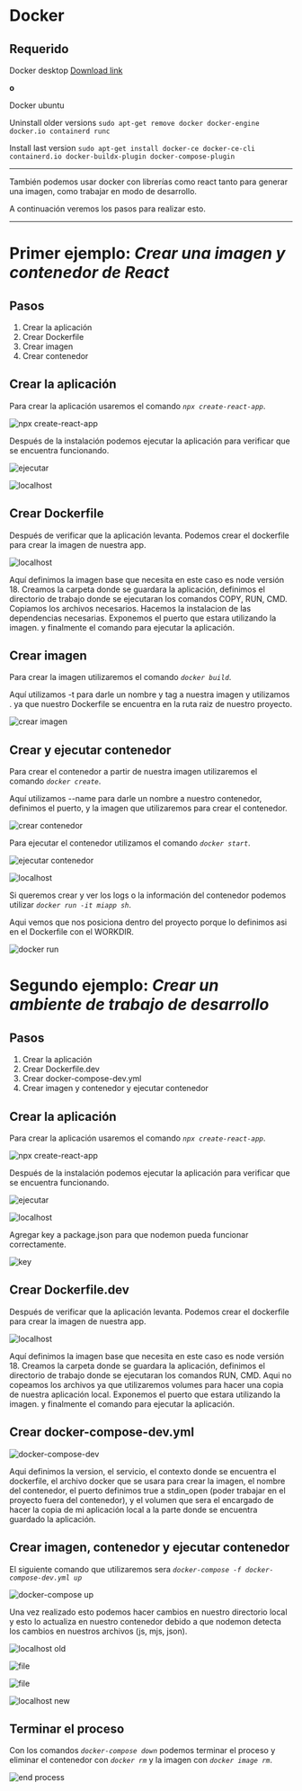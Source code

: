 # Docker 

## Requerido

Docker desktop [Download link](https://docs.docker.com/get-docker/)

**o**

Docker ubuntu

Uninstall older versions  `sudo apt-get remove docker docker-engine docker.io containerd runc`

Install last version `sudo apt-get install docker-ce docker-ce-cli containerd.io docker-buildx-plugin docker-compose-plugin`

---

También podemos usar docker con librerías como react tanto para generar una imagen, como trabajar en modo de desarrollo.

A continuación veremos los pasos para realizar esto.

---

# Primer ejemplo: _Crear una imagen y contenedor de React_

## Pasos
1. Crear la aplicación
2. Crear Dockerfile
3. Crear imagen
4. Crear contenedor

## Crear la aplicación

Para crear la aplicación usaremos el comando _`npx create-react-app`_.

![npx create-react-app](https://github.com/brandonruizmora/docker-react/blob/master/imagenes/1.png?raw=true)

Después de la instalación podemos ejecutar la aplicación para verificar que se encuentra funcionando.

![ejecutar](https://github.com/brandonruizmora/docker-react/blob/master/imagenes/2.png?raw=true)

![localhost](https://github.com/brandonruizmora/docker-react/blob/master/imagenes/3.png?raw=true)

## Crear Dockerfile

Después de verificar que la aplicación levanta. Podemos crear el dockerfile para crear la imagen de nuestra app.

![localhost](https://github.com/brandonruizmora/docker-react/blob/master/imagenes/4.png?raw=true)

Aquí definimos la imagen base que necesita en este caso es node versión 18. Creamos la carpeta donde se guardara la aplicación, definimos el directorio de trabajo donde se ejecutaran los comandos COPY, RUN, CMD. Copiamos los archivos necesarios. Hacemos la instalacion de las dependencias necesarias. Exponemos el puerto que estara utilizando la imagen. y finalmente el comando para ejecutar la aplicación.

## Crear imagen

Para crear la imagen utilizaremos el comando _`docker build`_.

Aquí utilizamos -t para darle un nombre y tag a nuestra imagen y utilizamos . ya que nuestro Dockerfile se encuentra en la ruta raiz de nuestro proyecto.

![crear imagen](https://github.com/brandonruizmora/docker-react/blob/master/imagenes/5.png?raw=true)

## Crear y ejecutar contenedor

Para crear el contenedor a partir de nuestra imagen utilizaremos el comando _`docker create`_.

Aquí utilizamos --name para darle un nombre a nuestro contenedor, definimos el puerto, y la imagen que utilizaremos para crear el contenedor.

![crear contenedor](https://github.com/brandonruizmora/docker-react/blob/master/imagenes/6.png?raw=true)

Para ejecutar el contenedor utilizamos el comando _`docker start`_.

![ejecutar contenedor](https://github.com/brandonruizmora/docker-react/blob/master/imagenes/7.png?raw=true)

![localhost](https://github.com/brandonruizmora/docker-react/blob/master/imagenes/8.png?raw=true)

Si queremos crear y ver los logs o la información del contenedor podemos utilizar _`docker run -it miapp sh`_.

Aqui vemos que nos posiciona dentro del proyecto porque lo definimos asi en el Dockerfile con el WORKDIR.

![docker run](https://github.com/brandonruizmora/docker-react/blob/master/imagenes/9.png?raw=true)


# Segundo ejemplo: _Crear un ambiente de trabajo de desarrollo_

## Pasos
1. Crear la aplicación
2. Crear Dockerfile.dev
3. Crear docker-compose-dev.yml
4. Crear imagen y contenedor y ejecutar contenedor

## Crear la aplicación

Para crear la aplicación usaremos el comando _`npx create-react-app`_.

![npx create-react-app](https://github.com/brandonruizmora/docker-react/blob/master/imagenes/1.png?raw=true)

Después de la instalación podemos ejecutar la aplicación para verificar que se encuentra funcionando.

![ejecutar](https://github.com/brandonruizmora/docker-react/blob/master/imagenes/2.png?raw=true)

![localhost](https://github.com/brandonruizmora/docker-react/blob/master/imagenes/3.png?raw=true)

Agregar key a package.json para que nodemon pueda funcionar correctamente.

![key](https://github.com/brandonruizmora/docker-react/blob/master/imagenes/11.png?raw=true)

## Crear Dockerfile.dev

Después de verificar que la aplicación levanta. Podemos crear el dockerfile para crear la imagen de nuestra app.

![localhost](https://github.com/brandonruizmora/docker-react/blob/master/imagenes/10.png?raw=true)

Aquí definimos la imagen base que necesita en este caso es node versión 18. Creamos la carpeta donde se guardara la aplicación, definimos el directorio de trabajo donde se ejecutaran los comandos RUN, CMD. Aqui no copeamos los archivos ya que utilizaremos volumes para hacer una copia de nuestra aplicación local. Exponemos el puerto que estara utilizando la imagen. y finalmente el comando para ejecutar la aplicación.

## Crear docker-compose-dev.yml

![docker-compose-dev](https://github.com/brandonruizmora/docker-react/blob/master/imagenes/12.png?raw=true)

Aqui definimos la version, el servicio, el contexto donde se encuentra el dockerfile, el archivo docker que se usara para crear la imagen, el nombre del contenedor, el puerto definimos true a stdin_open (poder trabajar en el proyecto fuera del contenedor), y el volumen que sera el encargado de hacer la copia de mi aplicación local a la parte donde se encuentra guardado la aplicación.

## Crear imagen, contenedor y ejecutar contenedor

El siguiente comando que utilizaremos sera _`docker-compose -f docker-compose-dev.yml up`_

![docker-compose up](https://github.com/brandonruizmora/docker-react/blob/master/imagenes/13.png?raw=true)

Una vez realizado esto podemos hacer cambios en nuestro directorio local y esto lo actualiza en nuestro contenedor debido a que nodemon detecta los cambios en nuestros archivos (js, mjs, json).

![localhost old](https://github.com/brandonruizmora/docker-react/blob/master/imagenes/8.png?raw=true)

![file](https://github.com/brandonruizmora/docker-react/blob/master/imagenes/14.png?raw=true)

![file](https://github.com/brandonruizmora/docker-react/blob/master/imagenes/15.png?raw=true)

![localhost new](https://github.com/brandonruizmora/docker-react/blob/master/imagenes/16.png?raw=true)

## Terminar el proceso

Con los comandos _`docker-compose down`_ podemos terminar el proceso y eliminar el contenedor con _`docker rm`_ y la imagen con _`docker image rm`_.

![end process](https://github.com/brandonruizmora/docker-react/blob/master/imagenes/17.png?raw=true)
